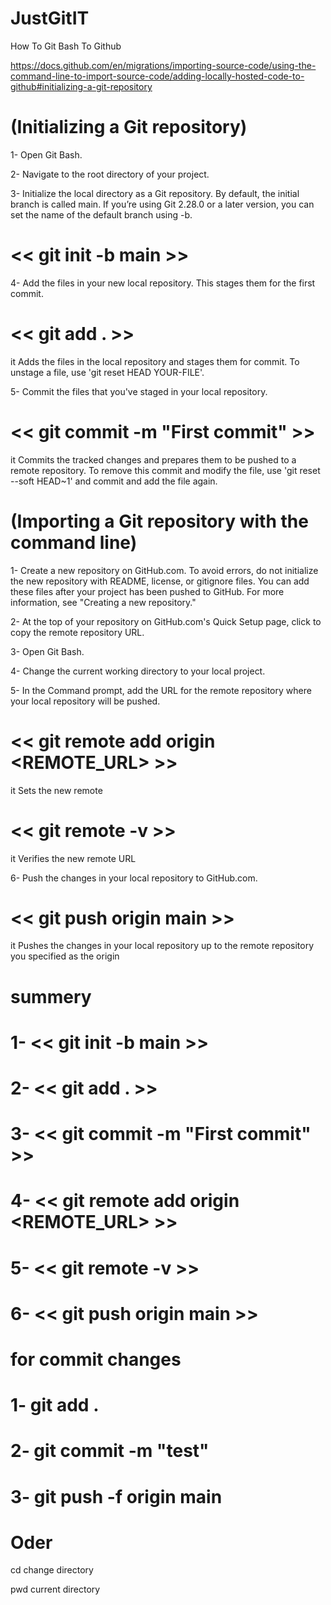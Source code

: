 # JustGitIT
How To Git Bash To Github 

https://docs.github.com/en/migrations/importing-source-code/using-the-command-line-to-import-source-code/adding-locally-hosted-code-to-github#initializing-a-git-repository

# (Initializing a Git repository)


1- Open Git Bash.

2- Navigate to the root directory of your project.

3- Initialize the local directory as a Git repository. By default, the initial branch is called main.
If you’re using Git 2.28.0 or a later version, you can set the name of the default branch using -b.

# <<  git init -b main  >>

4- Add the files in your new local repository. This stages them for the first commit.

# <<  git add .  >>
it Adds the files in the local repository and stages them for commit. To unstage a file, use 'git reset HEAD YOUR-FILE'.

5- Commit the files that you've staged in your local repository.

# <<  git commit -m "First commit"  >>
it Commits the tracked changes and prepares them to be pushed to a remote repository. To remove this commit and modify the file, use 'git reset --soft HEAD~1' and commit and add the file again.



# (Importing a Git repository with the command line)



1- Create a new repository on GitHub.com. To avoid errors, do not initialize the new repository with README, license, or gitignore files. You can add these files after your project has been pushed to GitHub. For more information, see "Creating a new repository."

2- At the top of your repository on GitHub.com's Quick Setup page, click  to copy the remote repository URL.

3- Open Git Bash.

4- Change the current working directory to your local project.

5- In the Command prompt, add the URL for the remote repository where your local repository will be pushed.

# <<  git remote add origin <REMOTE_URL>  >>
it Sets the new remote

# <<  git remote -v  >>
it Verifies the new remote URL

6- Push the changes in your local repository to GitHub.com.

# <<  git push origin main  >>
it Pushes the changes in your local repository up to the remote repository you specified as the origin


# summery
# 1- <<  git init -b main  >>
# 2- <<  git add .  >>
# 3- <<  git commit -m "First commit"  >>
# 4- <<  git remote add origin <REMOTE_URL>  >>
# 5- <<  git remote -v  >>
# 6- <<  git push origin main  >>




# for commit changes
# 1- git add .
# 2- git commit -m "test"
# 3- git push -f origin main


# Oder 
cd change directory

pwd current directory

